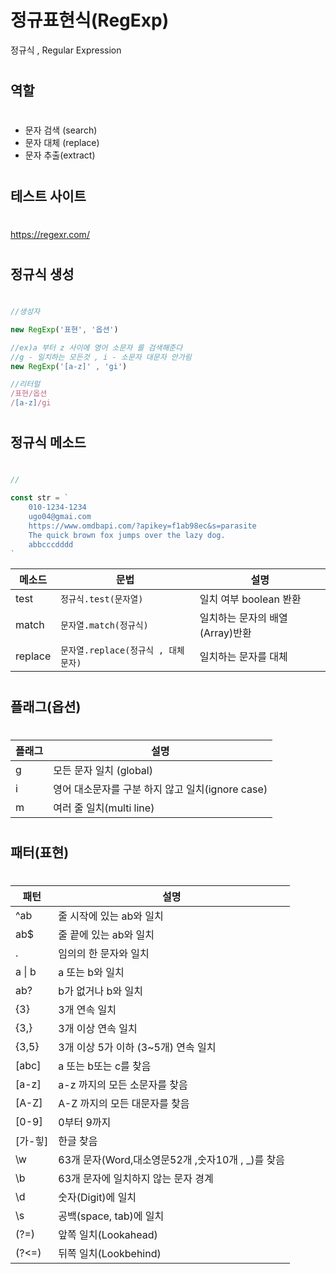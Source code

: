 # 정규표현식(RegExp)

정규식 , Regular Expression
#

## 역할
#

- 문자 검색 (search)
- 문자 대체 (replace)
- 문자 추출(extract)


#
## 테스트 사이트 
#
https://regexr.com/

#
## 정규식 생성
#

``` js
//생성자

new RegExp('표현', '옵션')

//ex)a 부터 z 사이에 영어 소문자 를 검색해준다 
//g - 일치하는 모든것 , i - 소문자 대문자 안가림
new RegExp('[a-z]' , 'gi')

//리터럴
/표현/옵션
/[a-z]/gi

```
#
## 정규식 메소드
#
``` js
//

const str = `
    010-1234-1234
    ugo04@gmai.com
    https://www.omdbapi.com/?apikey=f1ab98ec&s=parasite
    The quick brown fox jumps over the lazy dog.
    abbcccdddd
`

```


메소드 | 문법 | 설명 
--|--|--
test | `정규식.test(문자열)` | 일치 여부 boolean 봔환
match | `문자열.match(정규식)` | 일치하는 문자의 배열(Array)반환
replace | `문자열.replace(정규식 , 대체문자)` | 일치하는 문자를 대체

#
## 플래그(옵션)
#
플래그 | 설명
--|--
g | 모든 문자 일치 (global)
i | 영어 대소문자를 구분 하지 않고 일치(ignore case)
m | 여러 줄 일치(multi line)



#
## 패터(표현)
#

패턴 | 설명
--|--
^ab | 줄 시작에 있는 ab와 일치
ab$ | 줄 끝에 있는 ab와 일치
. | 임의의 한 문자와 일치
a &verbar; b | a 또는 b와 일치
ab? | b가 없거나 b와 일치
{3} | 3개 연속 일치 
{3,} | 3개 이상 연속 일치
{3,5} | 3개 이상 5가 이하 (3~5개) 연속 일치
[abc] | a 또는 b또는 c를 찾음
[a-z] | a-z 까지의 모든 소문자를 찾음
[A-Z] | A-Z 까지의 모든 대문자를 찾음
[0-9] | 0부터 9까지
[가-힣] | 한글 찾음
\w | 63개 문자(Word,대소영문52개 ,숫자10개 , _)를 찾음
\b | 63개 문자에 일치하지 않는 문자 경계
\d | 숫자(Digit)에 일치
\s  | 공백(space, tab)에 일치
(?=) | 앞쪽 일치(Lookahead)
(?<=) | 뒤쪽 일치(Lookbehind)